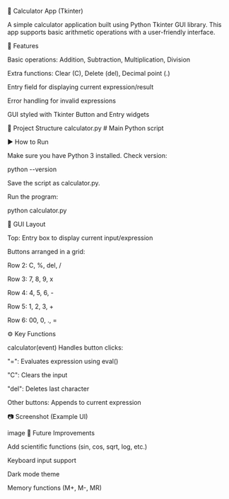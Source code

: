 🧮 Calculator App (Tkinter)

A simple calculator application built using Python Tkinter GUI library. This app supports basic arithmetic operations with a user-friendly interface.

📌 Features

Basic operations: Addition, Subtraction, Multiplication, Division

Extra functions: Clear (C), Delete (del), Decimal point (.)

Entry field for displaying current expression/result

Error handling for invalid expressions

GUI styled with Tkinter Button and Entry widgets

📂 Project Structure calculator.py # Main Python script

▶️ How to Run

Make sure you have Python 3 installed. Check version:

python --version

Save the script as calculator.py.

Run the program:

python calculator.py

🎨 GUI Layout

Top: Entry box to display current input/expression

Buttons arranged in a grid:

Row 2: C, %, del, /

Row 3: 7, 8, 9, x

Row 4: 4, 5, 6, -

Row 5: 1, 2, 3, +

Row 6: 00, 0, ., =

⚙️ Key Functions

calculator(event) Handles button clicks:

"=": Evaluates expression using eval()

"C": Clears the input

"del": Deletes last character

Other buttons: Appends to current expression

📷 Screenshot (Example UI)

image
🚀 Future Improvements

Add scientific functions (sin, cos, sqrt, log, etc.)

Keyboard input support

Dark mode theme

Memory functions (M+, M-, MR)
